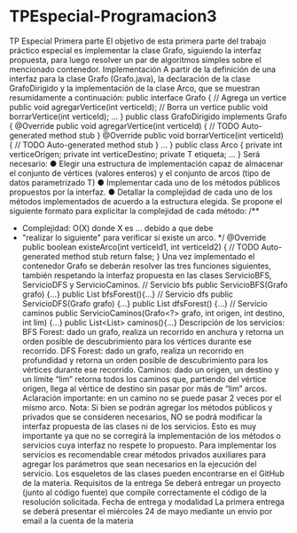# TPEspecial-Programacion3
TP Especial 
Primera parte
El objetivo de esta primera parte del trabajo práctico especial es implementar la clase Grafo, siguiendo
la interfaz propuesta, para luego resolver un par de algoritmos simples sobre el mencionado contenedor.
Implementación
A partir de la definición de una interfaz para la clase Grafo (Grafo.java), la declaración de la clase
GrafoDirigido y la implementación de la clase Arco, que se muestran resumidamente a continuación:
public interface Grafo<T> {
// Agrega un vertice
public void agregarVertice(int verticeId);
// Borra un vertice
public void borrarVertice(int verticeId);
…
}
public class GrafoDirigido<T> implements Grafo<T> {
@Override
public void agregarVertice(int verticeId) {
// TODO Auto-generated method stub
}
@Override
public void borrarVertice(int verticeId) {
// TODO Auto-generated method stub
}
…
}
public class Arco<T> {
private int verticeOrigen;
private int verticeDestino;
private T etiqueta;
…
}
Será necesario:
● Elegir una estructura de implementación capaz de almacenar el conjunto de vértices (valores
enteros) y el conjunto de arcos (tipo de datos parametrizado T)
● Implementar cada uno de los métodos públicos propuestos por la interfaz.
● Detallar la complejidad de cada uno de los métodos implementados de acuerdo a la estructura
elegida.
Se propone el siguiente formato para explicitar la complejidad de cada método:
/**
* Complejidad: O(X) donde X es ... debido a que debe
* "realizar lo siguiente" para verificar si existe un arco.
*/
@Override
public boolean existeArco(int verticeId1, int verticeId2) {
// TODO Auto-generated method stub
return false;
}
Una vez implementado el contenedor Grafo se deberán resolver las tres funciones siguientes, también
respetando la interfaz propuesta en las clases ServicioBFS, ServicioDFS y ServicioCaminos.
// Servicio bfs
public ServicioBFS(Grafo<?> grafo) {...}
public List<Integer> bfsForest(){...}
// Servicio dfs
public ServicioDFS(Grafo<?> grafo) {...}
public List<Integer> dfsForest() {...}
// Servicio caminos
public ServicioCaminos(Grafo<?> grafo, int origen, int destino, int
lim) {...}
public List<List<Integer>> caminos(){...}
Descripción de los servicios:
BFS Forest: dado un grafo, realiza un recorrido en anchura y retorna un orden posible de
descubrimiento para los vértices durante ese recorrido.
DFS Forest: dado un grafo, realiza un recorrido en profundidad y retorna un orden posible de
descubrimiento para los vértices durante ese recorrido.
Caminos: dado un origen, un destino y un límite “lim” retorna todos los caminos que, partiendo del
vértice origen, llega al vértice de destino sin pasar por más de “lim” arcos. Aclaración importante: en
un camino no se puede pasar 2 veces por el mismo arco.
Nota: Si bien se podrán agregar los métodos públicos y privados que se consideren necesarios, NO se
podrá modificar la interfaz propuesta de las clases ni de los servicios. Esto es muy importante ya que no
se corregirá la implementación de los métodos o servicios cuya interfaz no respete lo propuesto.
Para implementar los servicios es recomendable crear métodos privados auxiliares para agregar los
parámetros que sean necesarios en la ejecución del servicio.
Los esqueletos de las clases pueden encontrarse en el GitHub de la materia.
Requisitos de la entrega
Se deberá entregar un proyecto (junto al código fuente) que compile correctamente el código de la
resolución solicitada.
Fecha de entrega y modalidad
La primera entrega se deberá presentar el miércoles 24 de mayo mediante un envío por email a la
cuenta de la materia
